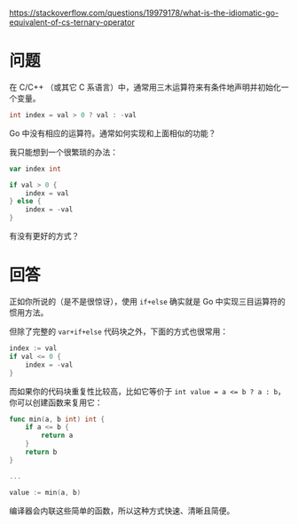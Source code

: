 <https://stackoverflow.com/questions/19979178/what-is-the-idiomatic-go-equivalent-of-cs-ternary-operator>

# 问题

在 C/C++ （或其它 C 系语言）中，通常用三木运算符来有条件地声明并初始化一个变量。

```c
int index = val > 0 ? val : -val
```

Go 中没有相应的运算符。通常如何实现和上面相似的功能？

我只能想到一个很繁琐的办法：

```go
var index int

if val > 0 {
    index = val
} else {
    index = -val
}
```

有没有更好的方式？

# 回答

正如你所说的（是不是很惊讶），使用 `if+else` 确实就是 Go 中实现三目运算符的惯用方法。

但除了完整的 `var+if+else` 代码块之外，下面的方式也很常用：

```go
index := val
if val <= 0 {
    index = -val
}
```

而如果你的代码块重复性比较高，比如它等价于 `int value = a <= b ? a : b`，你可以创建函数来复用它：

```go
func min(a, b int) int {
    if a <= b {
        return a
    }
    return b
}

...

value := min(a, b)
```

编译器会内联这些简单的函数，所以这种方式快速、清晰且简便。